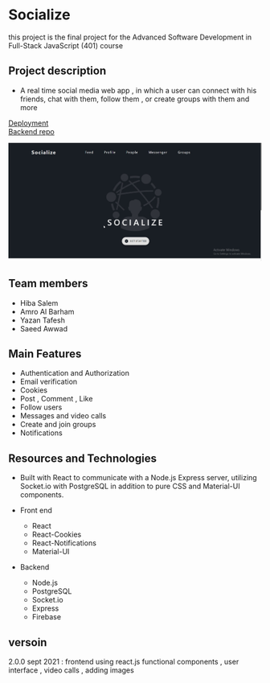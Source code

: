 # Socialize

this project is the final project for the Advanced Software Development in Full-Stack JavaScript (401) course

## Project description

* A real time social media web app , in which a user can connect with his friends, chat with them, follow them , or create groups with them and more


[Deployment](https://socialize401.netlify.app/)   
[Backend repo](https://github.com/socialize-401/socialize-back-end)   

![demo](./demo.jpg)


## Team members

- Hiba Salem
- Amro Al Barham
- Yazan Tafesh
- Saeed Awwad

## Main Features

- Authentication and Authorization
- Email verification
- Cookies
- Post , Comment , Like
- Follow users
- Messages and video calls
- Create and join groups
- Notifications

## Resources and Technologies


* Built with React to communicate with a Node.js Express server, utilizing Socket.io with PostgreSQL in addition to pure CSS and Material-UI components.

- Front end

  - React
  - React-Cookies
  - React-Notifications
  - Material-UI

- Backend

  - Node.js
  - PostgreSQL
  - Socket.io
  - Express
  - Firebase


## versoin 
2.0.0 sept 2021 : frontend using react.js functional components ,  user interface , video calls , adding images 

